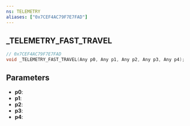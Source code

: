 ```yaml
---
ns: TELEMETRY
aliases: ["0x7CEF4AC79F7E7FAD"]
---
```

## _TELEMETRY_FAST_TRAVEL

```c
// 0x7CEF4AC79F7E7FAD
void _TELEMETRY_FAST_TRAVEL(Any p0, Any p1, Any p2, Any p3, Any p4);
```

## Parameters
* **p0**:
* **p1**:
* **p2**:
* **p3**:
* **p4**:

